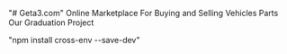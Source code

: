 "# Geta3.com" 
Online Marketplace For Buying and Selling Vehicles Parts
Our Graduation Project

"npm install cross-env --save-dev"
